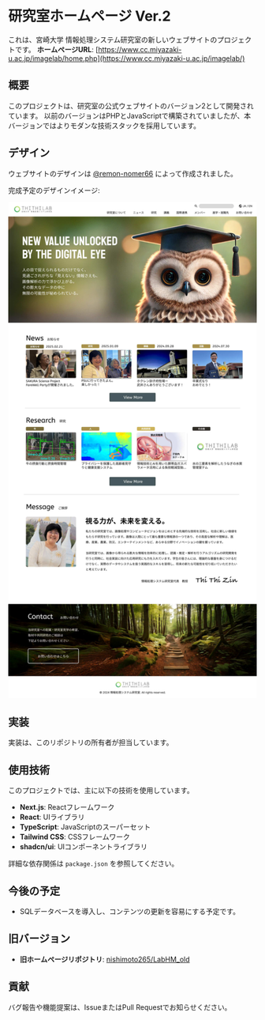 # 研究室ホームページ Ver.2

これは、宮崎大学 情報処理システム研究室の新しいウェブサイトのプロジェクトです。
**ホームページURL**: [https://www.cc.miyazaki-u.ac.jp/imagelab/home.php](https://www.cc.miyazaki-u.ac.jp/imagelab/)

## 概要

このプロジェクトは、研究室の公式ウェブサイトのバージョン2として開発されています。
以前のバージョンはPHPとJavaScriptで構築されていましたが、本バージョンではよりモダンな技術スタックを採用しています。

## デザイン

ウェブサイトのデザインは [@remon-nomer66](https://github.com/remon-nomer66) によって作成されました。

完成予定のデザインイメージ:

![デザインプレビュー](public/logo-white.png)

## 実装

実装は、このリポジトリの所有者が担当しています。

## 使用技術

このプロジェクトでは、主に以下の技術を使用しています。

*   **Next.js**: Reactフレームワーク
*   **React**: UIライブラリ
*   **TypeScript**: JavaScriptのスーパーセット
*   **Tailwind CSS**: CSSフレームワーク
*   **shadcn/ui**: UIコンポーネントライブラリ 

詳細な依存関係は `package.json` を参照してください。

## 今後の予定

*   SQLデータベースを導入し、コンテンツの更新を容易にする予定です。

## 旧バージョン

*   **旧ホームページリポジトリ**: [nishimoto265/LabHM_old](https://github.com/nishimoto265/LabHM_old)

## 貢献

バグ報告や機能提案は、IssueまたはPull Requestでお知らせください。 

